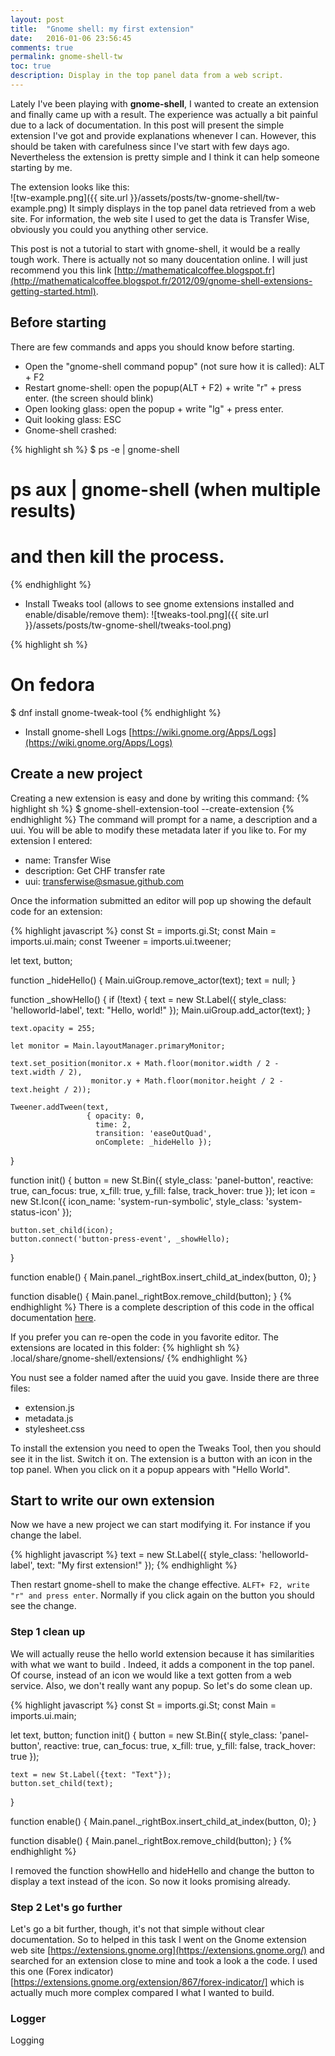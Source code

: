```yaml
---
layout: post
title:  "Gnome shell: my first extension"
date:   2016-01-06 23:56:45
comments: true
permalink: gnome-shell-tw
toc: true
description: Display in the top panel data from a web script.
---
```


Lately I've been playing with __gnome-shell__, I wanted to create an extension and finally came up with a result. 
The experience was actually a bit painful due to a lack of documentation.
In this post will present the simple extension I've got and provide explanations whenever I can. 
However, this should be taken with carefulness since I've start with few days ago. Nevertheless the 
extension is pretty simple and I think it can help someone starting by me.

The extension looks like this:  
![tw-example.png]({{ site.url }}/assets/posts/tw-gnome-shell/tw-example.png)
It simply displays in the top panel data retrieved from a web site. For information, the web site I used
 to get the data is Transfer Wise, obviously you could you anything other service.

This post is not a tutorial to start with gnome-shell, it would be a really tough work. There is actually not so many doucentation online.
I will just recommend you this link [http://mathematicalcoffee.blogspot.fr](http://mathematicalcoffee.blogspot.fr/2012/09/gnome-shell-extensions-getting-started.html).

## Before starting

There are few commands and apps you should know before starting. 
 
* Open the "gnome-shell command popup" (not sure how it is called): ALT + F2
* Restart gnome-shell: open the popup(ALT + F2) + write "r" + press enter. (the screen should blink)
* Open looking glass: open the popup + write "lg" + press enter.
* Quit looking glass: ESC
* Gnome-shell crashed: 

{% highlight sh %}
$ ps -e | gnome-shell 
# ps aux | gnome-shell (when multiple results) 
# and then kill the process.
{% endhighlight %}

* Install Tweaks tool (allows to see gnome extensions installed and enable/disable/remove them): 
![tweaks-tool.png]({{ site.url }}/assets/posts/tw-gnome-shell/tweaks-tool.png)

{% highlight sh %}
# On fedora
$ dnf install gnome-tweak-tool
{% endhighlight %}
* Install gnome-shell Logs [https://wiki.gnome.org/Apps/Logs](https://wiki.gnome.org/Apps/Logs)

## Create a new project

Creating a new extension is easy and done by writing this command: 
{% highlight sh %}
$ gnome-shell-extension-tool --create-extension
{% endhighlight %}
The command will prompt for a name, a description and a uui. You will be able to modify
 these metadata later if you like to. 
For my extension I entered:

>
* name: Transfer Wise
* description: Get CHF transfer rate
* uui: transferwise@smasue.github.com

Once the information submitted an editor will pop up showing the default code for an extension:

{% highlight javascript %}
const St = imports.gi.St;
const Main = imports.ui.main;
const Tweener = imports.ui.tweener;

let text, button;

function _hideHello() {
    Main.uiGroup.remove_actor(text);
    text = null;
}

function _showHello() {
    if (!text) {
        text = new St.Label({ style_class: 'helloworld-label', text: "Hello, world!" });
        Main.uiGroup.add_actor(text);
    }

    text.opacity = 255;

    let monitor = Main.layoutManager.primaryMonitor;

    text.set_position(monitor.x + Math.floor(monitor.width / 2 - text.width / 2),
                      monitor.y + Math.floor(monitor.height / 2 - text.height / 2));

    Tweener.addTween(text,
                     { opacity: 0,
                       time: 2,
                       transition: 'easeOutQuad',
                       onComplete: _hideHello });
}

function init() {
    button = new St.Bin({ style_class: 'panel-button',
                          reactive: true,
                          can_focus: true,
                          x_fill: true,
                          y_fill: false,
                          track_hover: true });
    let icon = new St.Icon({ icon_name: 'system-run-symbolic',
                             style_class: 'system-status-icon' });

    button.set_child(icon);
    button.connect('button-press-event', _showHello);
}

function enable() {
    Main.panel._rightBox.insert_child_at_index(button, 0);
}

function disable() {
    Main.panel._rightBox.remove_child(button);
}
{% endhighlight %}
There is a complete description of this code in the offical documentation [here](https://wiki.gnome.org/Projects/GnomeShell/Extensions/StepByStepTutorial#myFirstExtension).

If you prefer you can re-open the code in you favorite editor. The extensions are located in this folder:
{% highlight sh %}
.local/share/gnome-shell/extensions/
{% endhighlight %}

You nust see a folder named after the uuid you gave. Inside there are three files:

>
* extension.js
* metadata.js
* stylesheet.css

To install the extension you need to open the Tweaks Tool, then you should see it in the list. Switch it on. The extension
is a button with an icon in the top panel. When you click on it a popup appears with "Hello World".

## Start to write our own extension

Now we have a new project we can start modifying it. For instance if you change the label.

{% highlight javascript %}
text = new St.Label({ style_class: 'helloworld-label', text: "My first extension!" });
{% endhighlight %}

Then restart gnome-shell to make the change effective. `ALFT+ F2, write "r" and press enter`. Normally if you click
again on the button you should see the change.

### Step 1 clean up

We will actually reuse the hello world extension because it has similarities with what we want to build
. Indeed, it adds a component in the top panel. Of course, instead of an icon we would like a text gotten
from a web service. Also, we don't really want any popup. So let's do some clean up.

{% highlight javascript %}
const St = imports.gi.St;
const Main = imports.ui.main;

let text, button;
function init() {
	button = new St.Bin({
		style_class: 'panel-button',
		reactive: true,
		can_focus: true,
		x_fill: true,
		y_fill: false,
		track_hover: true
	});

	text = new St.Label({text: "Text"});
	button.set_child(text);
}

function enable() {
	Main.panel._rightBox.insert_child_at_index(button, 0);
}

function disable() {
	Main.panel._rightBox.remove_child(button);
}
{% endhighlight %}

I removed the function showHello and hideHello and change the button to display a text instead of the icon.
So now it looks promising already.
 
### Step 2 Let's go further
Let's go a bit further, though, it's not that simple without clear documentation. So to helped in this task I 
went on the Gnome extension web site [https://extensions.gnome.org](https://extensions.gnome.org/) and
searched for an extension close to mine and took a look a the code. I used this one (Forex indicator)[https://extensions.gnome.org/extension/867/forex-indicator/]
which is actually much more complex compared I what I wanted to build. 

### Logger

Logging  





